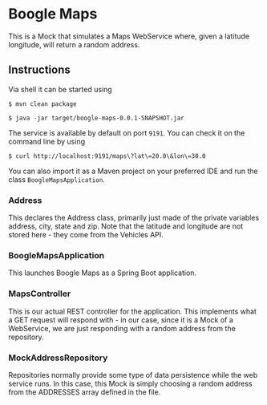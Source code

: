 # Boogle Maps

This is a Mock that simulates a Maps WebService where, given a latitude
longitude, will return a random address.

## Instructions

Via shell it can be started using

```
$ mvn clean package
```

```
$ java -jar target/boogle-maps-0.0.1-SNAPSHOT.jar
```

The service is available by default on port `9191`. You can check it on the 
command line by using

```
$ curl http://localhost:9191/maps\?lat\=20.0\&lon\=30.0
``` 

You can also import it as a Maven project on your preferred IDE and 
run the class `BoogleMapsApplication`.

### Address

This declares the Address class, primarily just made of the private variables address, city, state and zip. Note that the latitude and longitude are not stored here - they come from the Vehicles API.

### BoogleMapsApplication

This launches Boogle Maps as a Spring Boot application.

###  MapsController

This is our actual REST controller for the application. This implements what a GET request will respond with - in our case, since it is a Mock of a WebService, we are just responding with a random address from the repository.

### MockAddressRepository

Repositories normally provide some type of data persistence while the web service runs. In this case, this Mock is simply choosing a random address from the ADDRESSES array defined in the file.
